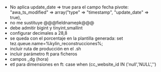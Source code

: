 - No aplica update_date => true para el campo fecha pivote: "awa_ts_modified"   => array("type"  => "timestamp",  "update_date"			=>	true),
- no me sustituye @@@fieldnamepk@@@
- debe admitir bigint y tinyint,smallint
- configurar decimales a 28,8
- se queda con el porcentaje en la plantilla generada: set tez.queue.name=%kylin_reconstrucciones%;
- incluir ruta de producción en el .sh
- incluir parámetro ft para ficheros
- campos _dg (hora)
- etl para dimensiones en ft: case when (cc_website_id  IN ('null','NULL','')